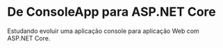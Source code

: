# De ConsoleApp para ASP.NET Core
Estudando evoluir uma aplicação console para aplicação Web com ASP.NET Core.
